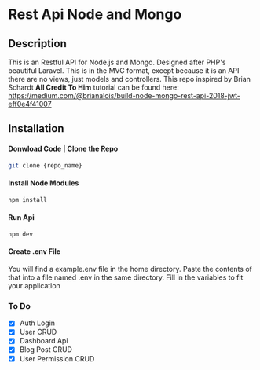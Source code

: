 # Rest Api Node and Mongo

## Description
This is an Restful API for Node.js and Mongo. Designed after PHP's beautiful Laravel. This is in the MVC format,
except because it is an API there are no views, just models and controllers. This repo inspired by Brian Schardt
**All Credit To Him** tutorial can be found here: https://medium.com/@brianalois/build-node-mongo-rest-api-2018-jwt-eff0e4f41007

## Installation

#### Donwload Code | Clone the Repo

```bash
git clone {repo_name}
```

#### Install Node Modules
```bash
npm install
```

#### Run Api
```
npm dev
```

#### Create .env File
You will find a example.env file in the home directory. Paste the contents of that into a file named .env in the same directory.
Fill in the variables to fit your application


### To Do
- [x] Auth Login
- [x] User CRUD
- [x] Dashboard Api
- [x] Blog Post CRUD
- [x] User Permission CRUD
